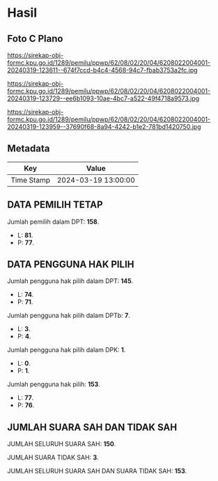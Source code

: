 # Hasil

## Foto C Plano

https://sirekap-obj-formc.kpu.go.id/1289/pemilu/ppwp/62/08/02/20/04/6208022004001-20240319-123611--674f7ccd-b4c4-4568-94c7-fbab3753a2fc.jpg

https://sirekap-obj-formc.kpu.go.id/1289/pemilu/ppwp/62/08/02/20/04/6208022004001-20240319-123729--ee6b1093-10ae-4bc7-a522-49f4718a9573.jpg

https://sirekap-obj-formc.kpu.go.id/1289/pemilu/ppwp/62/08/02/20/04/6208022004001-20240319-123959--37690f68-8a94-4242-b1e2-781bd1420750.jpg


## Metadata

| Key        | Value               |
| ---------- | ------------------- |
| Time Stamp | 2024-03-19 13:00:00 |


## DATA PEMILIH TETAP

Jumlah pemilih dalam DPT: **158**.
 * L: **81**.
 * P: **77**.

## DATA PENGGUNA HAK PILIH

Jumlah pengguna hak pilih dalam DPT: **145**.
 * L: **74**.
 * P: **71**.

Jumlah pengguna hak pilih dalam DPTb: **7**.
 * L: **3**.
 * P: **4**.

Jumlah pengguna hak pilih dalam DPK: **1**.
 * L: **0**.
 * P: **1**.

Jumlah pengguna hak pilih: **153**.
 * L: **77**.
 * P: **76**.

## JUMLAH SUARA SAH DAN TIDAK SAH

JUMLAH SELURUH SUARA SAH: **150**.

JUMLAH SUARA TIDAK SAH: **3**.

JUMLAH SELURUH SUARA SAH DAN SUARA TIDAK SAH: **153**.


